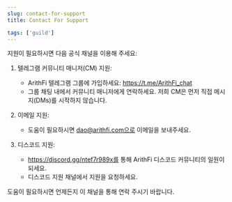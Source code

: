```yaml
---
slug: contact-for-support
title: Contact For Support

tags: ['guild']
---
```


지원이 필요하시면 다음 공식 채널을 이용해 주세요:

1. 텔레그램 커뮤니티 매니저(CM) 지원:
   - ArithFi 텔레그램 그룹에 가입하세요: https://t.me/ArithFi_chat
   - 그룹 채팅 내에서 커뮤니티 매니저에게 연락하세요. 저희 CM은 먼저 직접 메시지(DMs)를 시작하지 않습니다.

2. 이메일 지원:
   - 도움이 필요하시면 dao@arithfi.com으로 이메일을 보내주세요.

3. 디스코드 지원:
   - https://discord.gg/ntef7r989x를 통해 ArithFi 디스코드 커뮤니티의 일원이 되세요.
   - 디스코드 지원 채널에서 지원을 요청하세요.

도움이 필요하시면 언제든지 이 채널을 통해 연락 주시기 바랍니다.
